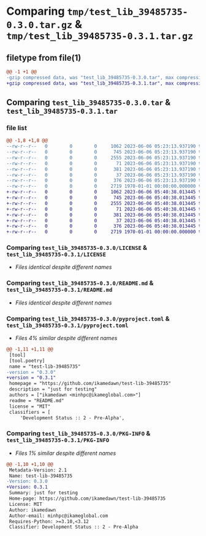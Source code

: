 # Comparing `tmp/test_lib_39485735-0.3.0.tar.gz` & `tmp/test_lib_39485735-0.3.1.tar.gz`

## filetype from file(1)

```diff
@@ -1 +1 @@
-gzip compressed data, was "test_lib_39485735-0.3.0.tar", max compression
+gzip compressed data, was "test_lib_39485735-0.3.1.tar", max compression
```

## Comparing `test_lib_39485735-0.3.0.tar` & `test_lib_39485735-0.3.1.tar`

### file list

```diff
@@ -1,8 +1,8 @@
--rw-r--r--   0        0        0     1062 2023-06-06 05:23:13.937190 test_lib_39485735-0.3.0/LICENSE
--rw-r--r--   0        0        0      745 2023-06-06 05:23:13.937190 test_lib_39485735-0.3.0/README.md
--rw-r--r--   0        0        0     2555 2023-06-06 05:23:13.937190 test_lib_39485735-0.3.0/pyproject.toml
--rw-r--r--   0        0        0       71 2023-06-06 05:23:13.937190 test_lib_39485735-0.3.0/src/__init__.py
--rw-r--r--   0        0        0      381 2023-06-06 05:23:13.937190 test_lib_39485735-0.3.0/src/example.py
--rw-r--r--   0        0        0       37 2023-06-06 05:23:13.937190 test_lib_39485735-0.3.0/tests/__init__.py
--rw-r--r--   0        0        0      376 2023-06-06 05:23:13.937190 test_lib_39485735-0.3.0/tests/test_app.py
--rw-r--r--   0        0        0     2719 1970-01-01 00:00:00.000000 test_lib_39485735-0.3.0/PKG-INFO
+-rw-r--r--   0        0        0     1062 2023-06-06 05:40:38.013445 test_lib_39485735-0.3.1/LICENSE
+-rw-r--r--   0        0        0      745 2023-06-06 05:40:38.013445 test_lib_39485735-0.3.1/README.md
+-rw-r--r--   0        0        0     2555 2023-06-06 05:40:38.013445 test_lib_39485735-0.3.1/pyproject.toml
+-rw-r--r--   0        0        0       71 2023-06-06 05:40:38.013445 test_lib_39485735-0.3.1/src/__init__.py
+-rw-r--r--   0        0        0      381 2023-06-06 05:40:38.013445 test_lib_39485735-0.3.1/src/example.py
+-rw-r--r--   0        0        0       37 2023-06-06 05:40:38.013445 test_lib_39485735-0.3.1/tests/__init__.py
+-rw-r--r--   0        0        0      376 2023-06-06 05:40:38.013445 test_lib_39485735-0.3.1/tests/test_app.py
+-rw-r--r--   0        0        0     2719 1970-01-01 00:00:00.000000 test_lib_39485735-0.3.1/PKG-INFO
```

### Comparing `test_lib_39485735-0.3.0/LICENSE` & `test_lib_39485735-0.3.1/LICENSE`

 * *Files identical despite different names*

### Comparing `test_lib_39485735-0.3.0/README.md` & `test_lib_39485735-0.3.1/README.md`

 * *Files identical despite different names*

### Comparing `test_lib_39485735-0.3.0/pyproject.toml` & `test_lib_39485735-0.3.1/pyproject.toml`

 * *Files 4% similar despite different names*

```diff
@@ -1,11 +1,11 @@
 [tool]
 [tool.poetry]
 name = "test-lib-39485735"
-version = "0.3.0"
+version = "0.3.1"
 homepage = "https://github.com/ikamedawn/test-lib-39485735"
 description = "just for testing"
 authors = ["ikamedawn <minhpc@ikameglobal.com>"]
 readme = "README.md"
 license = "MIT"
 classifiers = [
     'Development Status :: 2 - Pre-Alpha',
```

### Comparing `test_lib_39485735-0.3.0/PKG-INFO` & `test_lib_39485735-0.3.1/PKG-INFO`

 * *Files 1% similar despite different names*

```diff
@@ -1,10 +1,10 @@
 Metadata-Version: 2.1
 Name: test-lib-39485735
-Version: 0.3.0
+Version: 0.3.1
 Summary: just for testing
 Home-page: https://github.com/ikamedawn/test-lib-39485735
 License: MIT
 Author: ikamedawn
 Author-email: minhpc@ikameglobal.com
 Requires-Python: >=3.10,<3.12
 Classifier: Development Status :: 2 - Pre-Alpha
```

